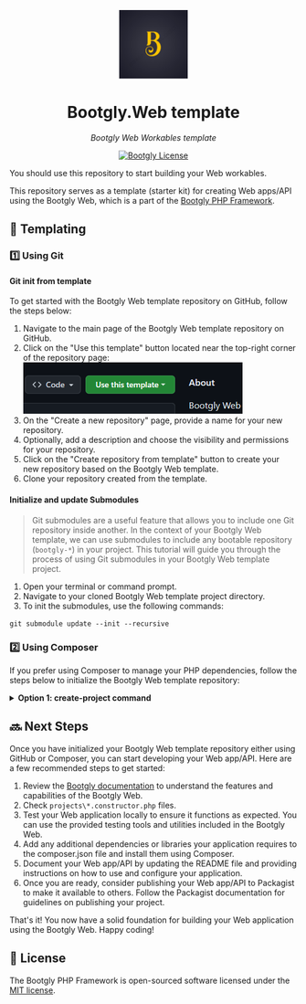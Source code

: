 <p align="center">
  <img src="https://github.com/bootgly/.github/raw/main/favicon-temp1-128.png" alt="bootgly-logo" width="120px" height="120px"/>
</p>
<h1 align="center">Bootgly.Web template</h1>
<p align="center">
  <i>Bootgly Web Workables template</i>
</p>
<p align="center">
  <a href="https://packagist.org/packages/bootgly/bootgly">
    <img alt="Bootgly License" src="https://img.shields.io/github/license/bootgly/bootgly"/>
  </a>
</p>

You should use this repository to start building your Web workables.

This repository serves as a template (starter kit) for creating Web apps/API using the Bootgly Web, which is a part of the [Bootgly PHP Framework][BOOTGLY_PHP_FRAMEWORK].

## 🧩 Templating

### 1️⃣ Using Git

#### Git init from template

To get started with the Bootgly Web template repository on GitHub, follow the steps below:

1. Navigate to the main page of the Bootgly Web template repository on GitHub.
2. Click on the "Use this template" button located near the top-right corner of the repository page:
![Click on the "Use this template"](https://github.com/bootgly/.github/raw/main/screenshots/bootgly-php-framework/Bootgly.Web-template.png)
3. On the "Create a new repository" page, provide a name for your new repository.
4. Optionally, add a description and choose the visibility and permissions for your repository.
5. Click on the "Create repository from template" button to create your new repository based on the Bootgly Web template.
6. Clone your repository created from the template.

#### Initialize and update Submodules

> Git submodules are a useful feature that allows you to include one Git repository inside another. In the context of your Bootgly Web template, we can use submodules to include any bootable repository (`bootgly-*`) in your project. This tutorial will guide you through the process of using Git submodules in your Bootgly Web template project.

1. Open your terminal or command prompt.
2. Navigate to your cloned Bootgly Web template project directory.
3. To init the submodules, use the following commands:

```
git submodule update --init --recursive
```

### 2️⃣ Using Composer

If you prefer using Composer to manage your PHP dependencies, follow the steps below to initialize the Bootgly Web template repository:

<details>
  <summary><b>Option 1: create-project command</b></summary>

  To create a new project using the Bootgly Web template and Composer's create-project command, follow these steps:

  1. Open your terminal or command prompt.
  2. Run the following command to create a new project based on the Bootgly Web template:

  ```
  composer create-project bootgly/bootgly.web my-bootgly-web-app
  ```

  Replace `my-bootgly-web-app` with the desired name of your project directory.

  **Composer will download the Bootgly Web template and its dependencies, and create the project structure for you.**
</details>

<!--
#### Option 2 - package init

1. Open your terminal or command prompt.
2. Create a new directory for your project and navigate to it:

```
mkdir my-bootgly-web-app
cd my-bootgly-web-app
```

3. Initialize a new Composer project within your directory:

```
composer init
```

4. When prompted, provide the necessary information for your project such as package name, description, author, etc.
5. After completing the initialization, open the composer.json file in a text editor.
6. Under the require section, add the following line to include the Bootgly Web template as a dependency:

```json
"require": {
   "bootgly/bootgly.web": "1.0.0"
}
```

7. Save the changes to the composer.json file.
8. Run the following command to install the Bootgly Web template and its dependencies:

```
composer install
```
-->
## 🔜 Next Steps

Once you have initialized your Bootgly Web template repository either using GitHub or Composer, you can start developing your Web app/API. Here are a few recommended steps to get started:

1. Review the [Bootgly documentation][BOOTGLY_DOCS] to understand the features and capabilities of the Bootgly Web.
2. Check `projects\*.constructor.php` files.
3. Test your Web application locally to ensure it functions as expected. You can use the provided testing tools and utilities included in the Bootgly Web.
4. Add any additional dependencies or libraries your application requires to the composer.json file and install them using Composer.
5. Document your Web app/API by updating the README file and providing instructions on how to use and configure your application.
6. Once you are ready, consider publishing your Web app/API to Packagist to make it available to others. Follow the Packagist documentation for guidelines on publishing your project.

That's it! You now have a solid foundation for building your Web application using the Bootgly Web. Happy coding!

## 📃 License

The Bootgly PHP Framework is open-sourced software licensed under the [MIT license][MIT_LICENSE].

<!-- Links -->
[BOOTGLY_DOCS]: https://docs.bootgly.com
[BOOTGLY_PHP_FRAMEWORK]: https://github.com/bootgly/bootgly
[MIT_LICENSE]: https://opensource.org/licenses/MIT
